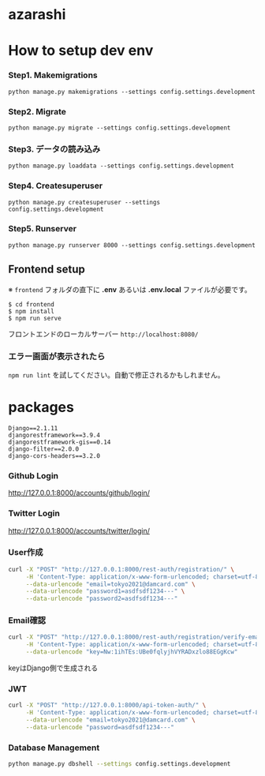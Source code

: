 # azarashi


# How to setup dev env
### Step1. Makemigrations
`python manage.py makemigrations --settings config.settings.development`
### Step2. Migrate
`python manage.py migrate --settings config.settings.development`

### Step3. データの読み込み
`python manage.py loaddata --settings config.settings.development`

### Step4. Createsuperuser
`python manage.py createsuperuser --settings config.settings.development`


### Step5. Runserver
`python manage.py runserver 8000 --settings config.settings.development`


## Frontend setup
※ `frontend` フォルダの直下に **.env** あるいは **.env.local** ファイルが必要です。
```
$ cd frontend
$ npm install
$ npm run serve
```
フロントエンドのローカルサーバー `http://localhost:8080/`

### エラー画面が表示されたら
`npm run lint` を試してください。自動で修正されるかもしれません。


# packages

```
Django==2.1.11
djangorestframework==3.9.4
djangorestframework-gis==0.14
django-filter==2.0.0
django-cors-headers==3.2.0
```



### Github Login
http://127.0.0.1:8000/accounts/github/login/

### Twitter Login
http://127.0.0.1:8000/accounts/twitter/login/



### User作成
```bash
curl -X "POST" "http://127.0.0.1:8000/rest-auth/registration/" \
     -H 'Content-Type: application/x-www-form-urlencoded; charset=utf-8' \
     --data-urlencode "email=tokyo2021@damcard.com" \
     --data-urlencode "password1=asdfsdf1234---" \
     --data-urlencode "password2=asdfsdf1234---"
```

### Email確認
```bash
curl -X "POST" "http://127.0.0.1:8000/rest-auth/registration/verify-email/" \
     -H 'Content-Type: application/x-www-form-urlencoded; charset=utf-8' \
     --data-urlencode "key=Nw:1ihTEs:UBe0fqlyjhVYRADxzlo88EGgKcw"
```
keyはDjango側で生成される

### JWT
```bash
curl -X "POST" "http://127.0.0.1:8000/api-token-auth/" \
     -H 'Content-Type: application/x-www-form-urlencoded; charset=utf-8' \
     --data-urlencode "email=tokyo2021@damcard.com" \
     --data-urlencode "password=asdfsdf1234---"
```


### Database Management
```bash
python manage.py dbshell --settings config.settings.development
```
